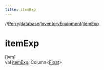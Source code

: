 ```yaml
---
title: itemExp
---
```

//[Perry](../../../index.html)/[database](../index.html)/[InventoryEquipment](index.html)/[itemExp](item-exp.html)



# itemExp



[jvm]\
val [itemExp](item-exp.html): Column<[Float](https://kotlinlang.org/api/latest/jvm/stdlib/kotlin/-float/index.html)>




